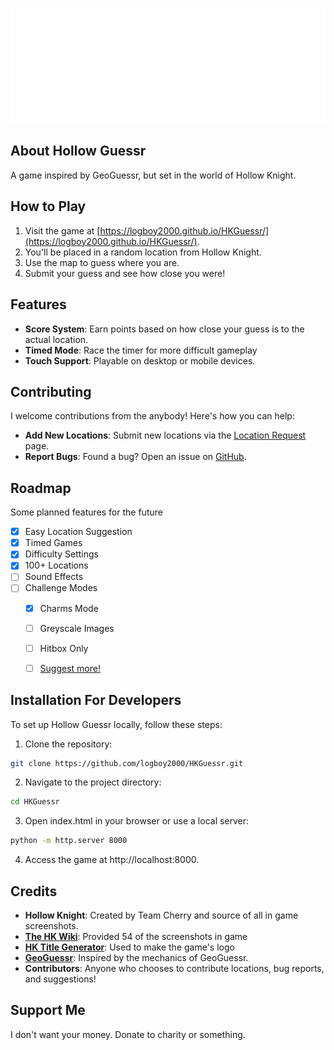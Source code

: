 ![Logo](images/logo.png)
## About Hollow Guessr
A game inspired by GeoGuessr, but set in the world of Hollow Knight.

## How to Play
1. Visit the game at [https://logboy2000.github.io/HKGuessr/](https://logboy2000.github.io/HKGuessr/).
2. You'll be placed in a random location from Hollow Knight.
3. Use the map to guess where you are.
4. Submit your guess and see how close you were!

## Features
- **Score System**: Earn points based on how close your guess is to the actual location.
- **Timed Mode**: Race the timer for more difficult gameplay
- **Touch Support**: Playable on desktop or mobile devices.

## Contributing
I welcome contributions from the anybody! Here's how you can help:
- **Add New Locations**: Submit new locations via the [Location Request](https://logboy2000.github.io/HKGuessr/locationRequest.html) page.
- **Report Bugs**: Found a bug? Open an issue on [GitHub](https://github.com/logboy2000/HKGuessr/issues).

## Roadmap
Some planned features for the future
- [x] Easy Location Suggestion
- [x] Timed Games
- [x] Difficulty Settings
- [x] 100+ Locations
- [ ] Sound Effects
- [ ] Challenge Modes
  - [x] Charms Mode
  - [ ] Greyscale Images
  - [ ] Hitbox Only
  - [ ] [Suggest more!](https://github.com/logboy2000/HKGuessr/issues)


## Installation For Developers
To set up Hollow Guessr locally, follow these steps:

1. Clone the repository:
```bash
git clone https://github.com/logboy2000/HKGuessr.git
```

2. Navigate to the project directory:
```bash
cd HKGuessr
```

3. Open index.html in your browser or use a local server:
```bash
python -m http.server 8000
```
4. Access the game at http://localhost:8000.

## Credits
- **Hollow Knight**: Created by Team Cherry and source of all in game screenshots.
- **[The HK Wiki](https://hollowknight.wiki/)**: Provided 54 of the screenshots in game
- **[HK Title Generator](https://prashantmohta.github.io/TitleGenerator.HollowKnight/)**: Used to make the game's logo
- **[GeoGuessr](https://www.geoguessr.com/)**: Inspired by the mechanics of GeoGuessr.
- **Contributors**: Anyone who chooses to contribute locations, bug reports, and suggestions!

## Support Me
I don't want your money. Donate to charity or something.